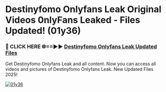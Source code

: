 # Destinyfomo Onlyfans Leak Original Videos 0nlyFans Leaked - Files Updated! (01y36)

<h3>🔴 CLICK HERE 🌐==►► <a href="https://tinyurl.com/4seja8ks" rel="nofollow">Destinyfomo Onlyfans Leak Updated Files</a></h3>

Get Destinyfomo Onlyfans Leak and all content. Now you can access all videos and pictures of Destinyfomo Onlyfans Leak. New Updated Files 2025!

[![01y36](https://i.imgur.com/EWjZXRe.gif)](https://tinyurl.com/4seja8ks)

